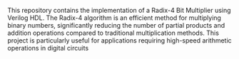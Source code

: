 This repository contains the implementation of a Radix-4 Bit Multiplier using Verilog HDL. The Radix-4 algorithm is an efficient method for multiplying binary numbers, significantly reducing the number of partial products and addition operations compared to traditional multiplication methods. 
This project is particularly useful for applications requiring high-speed arithmetic operations in digital circuits
